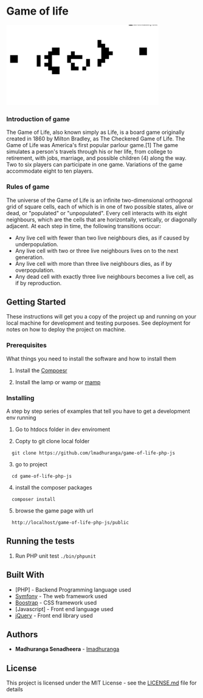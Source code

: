 # Game of life 
 
![Gosper Glider Gun](https://github.com/lmadhuranga/game-of-life-php-js/blob/master/public/img/cropedimg.gif?raw=true)

### Introduction of game

The Game of Life, also known simply as Life, is a board game originally created in 1860 by Milton Bradley, as The Checkered Game of Life. The Game of Life was America's first popular parlour game.[1] The game simulates a person's travels through his or her life, from college to retirement, with jobs, marriage, and possible children (4) along the way. Two to six players can participate in one game. Variations of the game accommodate eight to ten players.

### Rules of game

The universe of the Game of Life is an infinite two-dimensional orthogonal grid of square cells, each of which is in one of two possible states, alive or dead, or "populated" or "unpopulated". Every cell interacts with its eight neighbours, which are the cells that are horizontally, vertically, or diagonally adjacent. At each step in time, the following transitions occur:

 * Any live cell with fewer than two live neighbours dies, as if caused by underpopulation.
 * Any live cell with two or three live neighbours lives on to the next generation.
 * Any live cell with more than three live neighbours dies, as if by overpopulation.
 * Any dead cell with exactly three live neighbours becomes a live cell, as if by reproduction.


## Getting Started

These instructions will get you a copy of the project up and running on your local machine for development and testing purposes. See deployment for notes on how to deploy the project on machine.

### Prerequisites

What things you need to install the software and how to install them

1. Install the [Compoesr](https://getcomposer.org/download/)
    
2. Install the lamp or wamp or [mamp](https://www.mamp.info/)
 

### Installing

A step by step series of examples that tell you have to get a development env running

1. Go to htdocs folder in dev enviroment 

2. Copty to git clone local folder
  ```
    git clone https://github.com/lmadhuranga/game-of-life-php-js
  ```
3. go to project 
  ```
    cd game-of-life-php-js
  ```
4. install the composer packages

  ```
    composer install
  ```
5. browse the game page with url
  ```
    http://localhost/game-of-life-php-js/public
  ```
  
## Running the tests
  1. Run PHP unit test
    ```
     ./bin/phpunit
    ```
## Built With

* [PHP] - Backend Programming language used
* [Symfony](https://symfony.com/doc) - The web framework used
* [Boostrap](https://getbootstrap.com/) - CSS framework used
* [Javascript] - Front end language used
* [jQuery](https://api.jquery.com/) - Front end library used
 
## Authors

* **Madhuranga Senadheera** - [lmadhuranga](https://github.com/lmadhuranga)

## License

This project is licensed under the MIT License - see the [LICENSE.md](LICENSE.md) file for details
